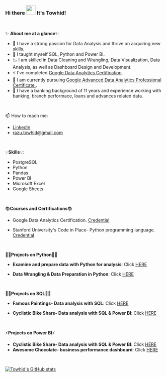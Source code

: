 
###  Hi there <img src="https://raw.githubusercontent.com/MartinHeinz/MartinHeinz/master/wave.gif" width="30px"> It's Towhid!

<p>&nbsp;</p>

✨ **About me at a glance**✨
- 👀 I have a strong passion for Data Analysis and thrive on acquiring new skills.
- 🌱 I taught myself SQL, Python and Power BI.
- 📉 I am skilled in Data Cleaning and Wrangling, Data Visualization, Data Analysis, as well as Dashboard Design and Development.
- ⚡ I've completed [Google Data Analytics Certification](https://www.coursera.org/account/accomplishments/specialization/certificate/WCQSR8TZXXPF).
- 🌱 I am currently pursuing [Google Advanced Data Analytics Professional Certificate.](https://www.coursera.org/professional-certificates/google-advanced-data-analytics).
- 💉 I have a banking background of 11 years and experience working with banking, branch performace, loans and advances related data.

<p>&nbsp;</p>

📫 How to reach me:
-  [LinkedIn](https://www.linkedin.com/in/islammdtowhidul/)
-  razu.towhid@gmail.com

<p>&nbsp;</p>

 💡**Skills**💡:
 
- PostgreSQL
- Python
- Pandas
- Power BI
- Microsoft Excel
- Google Sheets


 <p>&nbsp;</p>


 📚**Courses and Certifications**📚
 
 - Google Data Analytics Certification. [Credential](https://www.coursera.org/account/accomplishments/specialization/certificate/WCQSR8TZXXPF)
 
 - Stanford University's Code in Place- Python programming language. [Credential](https://codeinplace.stanford.edu/cip3/certificate/v7bomj)

<p>&nbsp;</p>

👩‍💻**Projects on Python**👩‍💻

- **Examine and prepare data with Python for analysis**: Click [HERE](https://github.com/towhidrazu/Examine_and_prepare_data_for_analysis_with_Python/blob/main/Activity_Course%202%20Automatidata%20project%20lab.ipynb)
 
- **Data Wrangling & Data Preparation in Python**: Click [HERE](https://github.com/towhidrazu/Data-Wrangling-Data-Preparation-in-Python/tree/main)

<p>&nbsp;</p>

👩‍💻**Projects on SQL**👩‍💻

- **Famous Paintings- Data analysis with SQL**: Click [HERE](https://github.com/towhidrazu/Famous_Paintings-Data_analysis_with_SQL/blob/main/README.md)
 
- **Cyclistic Bike Share- Data analysis with SQL & Power BI**: Click [HERE](https://github.com/towhidrazu/Cyclistic_Bike_Share-Data_analysis_with_SQL_and_Power_BI)
 
<p>&nbsp;</p>

⚡**Projects on Power BI**⚡

- **Cyclistic Bike Share- Data analysis with SQL & Power BI**: Click [HERE](https://github.com/towhidrazu/Cyclistic_Bike_Share-Data_analysis_with_SQL_and_Power_BI)
- **Awesome Chocolate- business performance dashboard**: Click [HERE](https://github.com/towhidrazu/Awesome_Chocolate_business_performance_dashboard-Power_BI/blob/main/README.md)



 <p>&nbsp;</p>

[![Towhid's GitHub stats](https://github-readme-stats.vercel.app/api?username=towhidrazu&count_private=true&show_icons=true&theme=merko&hide_rank=false)](https://github.com/anuraghazra/github-readme-stats)
 
<!--

 <p>&nbsp;</p>
 
[![Khuyen's github stats](https://github-readme-stats.vercel.app/api?username=thaiscooke&count_private=true&show_icons=true&theme=merko&hide_rank=false)](https://github.com/anuraghazra/github-readme-stats)

-->


<!--
**towhidrazu/towhidrazu** is a ✨ _special_ ✨ repository because its `README.md` (this file) appears on your GitHub profile.

Here are some ideas to get you started:

- 🔭 I’m currently working on ...
- 🌱 I’m currently learning ...
- 👯 I’m looking to collaborate on ...
- 🤔 I’m looking for help with ...
- 💬 Ask me about ...
- 📫 How to reach me: ...
- 😄 Pronouns: ...
- ⚡ Fun fact: ...
-->
